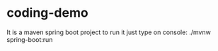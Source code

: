# coding-demo

It is a maven spring boot project to run it just type on console: 
./mvnw spring-boot:run

